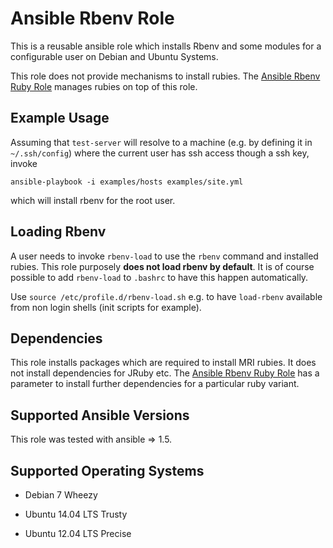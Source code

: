 Ansible Rbenv Role
==================

This is a reusable ansible role which installs Rbenv and
some modules for a configurable user on Debian and Ubuntu
Systems.

This role does not provide mechanisms to install rubies. The [Ansible
Rbenv Ruby Role][] manages rubies on top of this role.


Example Usage
-------------

Assuming that `test-server` will resolve to a machine (e.g. by
defining it in `~/.ssh/config`) where the current user
has ssh access though a ssh key, invoke 

    ansible-playbook -i examples/hosts examples/site.yml

which will install rbenv for the root user.


Loading Rbenv 
-------------

A user needs to invoke `rbenv-load` to use the `rbenv` command and installed
rubies. This role purposely **does not load rbenv by default**. It is of course
possible to add `rbenv-load` to `.bashrc` to have this happen automatically.

Use `source /etc/profile.d/rbenv-load.sh` e.g. to have `load-rbenv`
available from non login shells (init scripts for example). 


Dependencies
------------

This role installs packages which are required to install MRI rubies. It does
not install dependencies for JRuby etc. The [Ansible Rbenv Ruby Role] has
a parameter to install further dependencies for a particular ruby variant.


Supported Ansible Versions
--------------------------

This role was tested with ansible => 1.5.

Supported Operating Systems
---------------------------

* Debian 7 Wheezy
* Ubuntu 14.04 LTS Trusty
* Ubuntu 12.04 LTS Precise


  [Ansible Rbenv Ruby Role]: https://github.com/DrTom/ansible-role-rbenv-ruby

